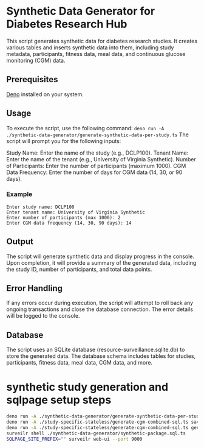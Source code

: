 # Synthetic Data Generator for Diabetes Research Hub

This script generates synthetic data for diabetes research studies. It creates various tables and inserts synthetic data into them, including study metadata, participants, fitness data, meal data, and continuous glucose monitoring (CGM) data.

## Prerequisites
[Deno](https://deno.land/) installed on your system.

## Usage

To execute the script, use the following command:
``` deno run -A ./synthetic-data-generator/generate-synthetic-data-per-study.ts ```
The script will prompt you for the following inputs:

Study Name: Enter the name of the study (e.g., DCLP100).
Tenant Name: Enter the name of the tenant (e.g., University of Virginia Synthetic).
Number of Participants: Enter the number of participants (maximum 1000).
CGM Data Frequency: Enter the number of days for CGM data (14, 30, or 90 days).

### Example
``` 
Enter study name: DCLP100
Enter tenant name: University of Virginia Synthetic
Enter number of participants (max 1000): 2
Enter CGM data frequency (14, 30, 90 days): 14
```

## Output
The script will generate synthetic data and display progress in the console. Upon completion, it will provide a summary of the generated data, including the study ID, number of participants, and total data points.

## Error Handling
If any errors occur during execution, the script will attempt to roll back any ongoing transactions and close the database connection. The error details will be logged to the console.

## Database
The script uses an SQLite database (resource-surveillance.sqlite.db) to store the generated data. The database schema includes tables for studies, participants, fitness data, meal data, CGM data, and more.

# synthetic study generation and sqlpage setup steps
```bash
deno run -A ./synthetic-data-generator/generate-synthetic-data-per-study.ts 
deno run -A ./study-specific-stateless/generate-cgm-combined-sql.ts saveJsonCgm
deno run -A ./study-specific-stateless/generate-cgm-combined-sql.ts generateMealFitnessMetadataJson
surveilr shell ./synthetic-data-generator/synthetic-package.sql.ts
SQLPAGE_SITE_PREFIX="" surveilr web-ui --port 9000
```